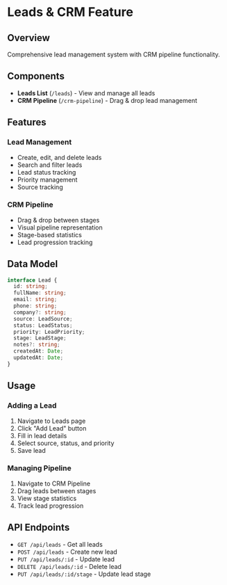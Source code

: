 # Leads & CRM Feature

## Overview
Comprehensive lead management system with CRM pipeline functionality.

## Components
- **Leads List** (`/leads`) - View and manage all leads
- **CRM Pipeline** (`/crm-pipeline`) - Drag & drop lead management

## Features

### Lead Management
- Create, edit, and delete leads
- Search and filter leads
- Lead status tracking
- Priority management
- Source tracking

### CRM Pipeline
- Drag & drop between stages
- Visual pipeline representation
- Stage-based statistics
- Lead progression tracking

## Data Model
```typescript
interface Lead {
  id: string;
  fullName: string;
  email: string;
  phone: string;
  company?: string;
  source: LeadSource;
  status: LeadStatus;
  priority: LeadPriority;
  stage: LeadStage;
  notes?: string;
  createdAt: Date;
  updatedAt: Date;
}
```

## Usage

### Adding a Lead
1. Navigate to Leads page
2. Click "Add Lead" button
3. Fill in lead details
4. Select source, status, and priority
5. Save lead

### Managing Pipeline
1. Navigate to CRM Pipeline
2. Drag leads between stages
3. View stage statistics
4. Track lead progression

## API Endpoints
- `GET /api/leads` - Get all leads
- `POST /api/leads` - Create new lead
- `PUT /api/leads/:id` - Update lead
- `DELETE /api/leads/:id` - Delete lead
- `PUT /api/leads/:id/stage` - Update lead stage
